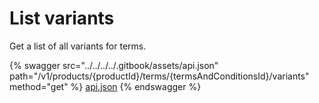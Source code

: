 # List variants

Get a list of all variants for terms.

{% swagger src="../../../../.gitbook/assets/api.json" path="/v1/products/{productId}/terms/{termsAndConditionsId}/variants" method="get" %}
[api.json](../../../../.gitbook/assets/api.json)
{% endswagger %}
